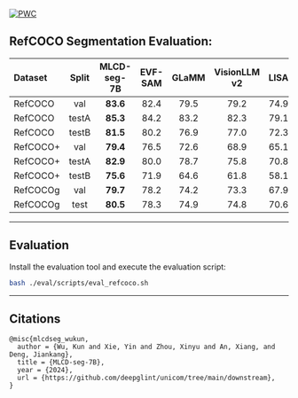 [![PWC](https://img.shields.io/endpoint.svg?url=https://paperswithcode.com/badge/multi-label-cluster-discrimination-for-visual/referring-expression-segmentation-on-refcoco)](https://paperswithcode.com/sota/referring-expression-segmentation-on-refcoco?p=multi-label-cluster-discrimination-for-visual)



## RefCOCO Segmentation Evaluation: 

| Dataset     | Split   | MLCD-seg-7B | EVF-SAM | GLaMM | VisionLLM v2| LISA |
| :--         | :-:     | :-:  | :-:  | :-:  | :-:  | :-:  |
| RefCOCO     | val     | **83.6** | 82.4 | 79.5 | 79.2 | 74.9 |
| RefCOCO     | testA   | **85.3** | 84.2 | 83.2 | 82.3 | 79.1 |
| RefCOCO     | testB   | **81.5** | 80.2 | 76.9 | 77.0 | 72.3 |
| RefCOCO+    | val     | **79.4** | 76.5 | 72.6 | 68.9 | 65.1 |
| RefCOCO+    | testA   | **82.9** | 80.0 | 78.7 | 75.8 | 70.8 |
| RefCOCO+    | testB   | **75.6** | 71.9 | 64.6 | 61.8 | 58.1 |
| RefCOCOg    | val     | **79.7** | 78.2 | 74.2 | 73.3 | 67.9 |
| RefCOCOg    | test    | **80.5** | 78.3 | 74.9 | 74.8 | 70.6 |

---
## Evaluation  
Install the evaluation tool and execute the evaluation script:
```bash
bash ./eval/scripts/eval_refcoco.sh
```
---

## Citations
```
@misc{mlcdseg_wukun,
  author = {Wu, Kun and Xie, Yin and Zhou, Xinyu and An, Xiang, and Deng, Jiankang},
  title = {MLCD-seg-7B},
  year = {2024},
  url = {https://github.com/deepglint/unicom/tree/main/downstream},
}
```
